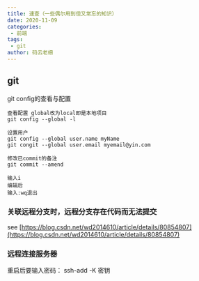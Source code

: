 ```yaml
---
title: 速查（一些偶尔用到但又常忘的知识）
date: 2020-11-09
categories:
 - 前端
tags:
 - git
author: 码云老细
---
```


## git
git config的查看与配置
```
查看配置 global改为local即是本地项目
git config --global -l 

设置用户
git config --global user.name myName
git congit --global user.email myemail@yin.com
```

```
修改已commit的备注
git commit --amend

输入i
编辑后
输入:wq退出
```
### 关联远程分支时，远程分支存在代码而无法提交
see [https://blog.csdn.net/wd2014610/article/details/80854807](https://blog.csdn.net/wd2014610/article/details/80854807)

### 远程连接服务器
重启后要输入密码：  ssh-add -K 密钥